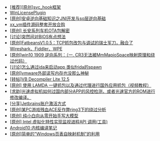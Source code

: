 + [[推荐][原创]svc_hook框架](https://bbs.kanxue.com/thread-284713.htm)
+ [WinLicensePlugin](https://bbs.kanxue.com/thread-285401.htm)
+ [[原创]安卓逆向基础知识之JNI开发与so层逆向基础](https://bbs.kanxue.com/thread-285362.htm)
+ [xx_vm插件源码整套开放合购](https://bbs.kanxue.com/thread-278776.htm)
+ [[原创]  长安系列车机OTA包解密](https://bbs.kanxue.com/thread-285256.htm)
+ [[讨论]突然间对BIOS有点想法](https://bbs.kanxue.com/thread-285321.htm)
+ [[原创]FatbeansV1.0.5：TCP抓包改包与调试的瑞士军刀，融合了Wireshark、Fiddler、WPE](https://bbs.kanxue.com/thread-284571.htm)
+ [[原创]win10 1909 逆向系列：（一. CR3无法被MmMapioSpace映射原理和绕过代码）](https://bbs.kanxue.com/thread-260443.htm)
+ [[讨论]怎么通过ida来启动app 类似frida的spawn](https://bbs.kanxue.com/thread-285400.htm)
+ [[原创]vmware外部读写内存也没那么神秘](https://bbs.kanxue.com/thread-284956.htm)
+ [[转帖]VB Decompiler Lite 12.5](https://bbs.kanxue.com/thread-285405.htm)
+ [[原创] 使用 LAMDA 一键抓包以及通过代理进行国外应用抓包（视频教程）](https://bbs.kanxue.com/thread-281053.htm)
+ [[求助]光速虚拟机如何过国内部分APP的风控检测，或者光速官方的ROM进行修改编译。](https://bbs.kanxue.com/thread-285403.htm)
+ [[分享]Jetbrains账户激活方式](https://bbs.kanxue.com/thread-284298.htm)
+ [[原创]某PC游戏残血ACE反作弊ring3下的绕过分析](https://bbs.kanxue.com/thread-284667.htm)
+ [[原创] 纯小白向从零开始手写大模型](https://bbs.kanxue.com/thread-285388.htm)
+ [[原创] Intel 虚拟化特性实现监视进程API 调用(工具)](https://bbs.kanxue.com/thread-283716.htm)
+ [Android10 内核编译笔记](https://bbs.kanxue.com/thread-277224.htm)
+ [[原创]简单的"Windows页表自映射机制"的利用](https://bbs.kanxue.com/thread-285332.htm)
